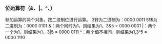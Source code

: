 ### 位运算符（&、|、^、）
参加运算的两个对象，按二进制位进行运算。
3转为二进制为：0000 0011
5转为二进制为：0000 0101
&：两个同时为1，则结果为1，3&5 = 0000 0001
|：两个一个为1，则结果为1，3|5 = 0000 0111
^：两个值不相同，则结果为1,3^5 = 0000 1110




